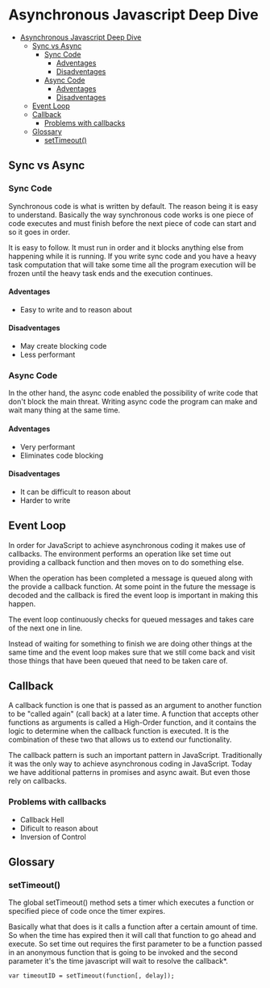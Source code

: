 # Asynchronous Javascript Deep Dive

- [Asynchronous Javascript Deep Dive](#asynchronous-javascript-deep-dive)
  - [Sync vs Async](#sync-vs-async)
    - [Sync Code](#sync-code)
      - [Adventages](#adventages)
      - [Disadventages](#disadventages)
    - [Async Code](#async-code)
      - [Adventages](#adventages-1)
      - [Disadventages](#disadventages-1)
  - [Event Loop](#event-loop)
  - [Callback](#callback)
    - [Problems with callbacks](#problems-with-callbacks)
  - [Glossary](#glossary)
    - [setTimeout()](#settimeout)

## Sync vs Async

### Sync Code

Synchronous code is what is written by default. The reason being it is easy to understand. Basically the way synchronous code works is one piece of code executes and must finish before the next piece of code can start and so it goes in order.

It is easy to follow. It must run in order and it blocks anything else from happening while it is running. If you write sync code and you have a heavy task computation that will take some time all the program execution will be frozen until the heavy task ends and the execution continues.

#### Adventages

- Easy to write and to reason about

#### Disadventages

- May create blocking code
- Less performant

### Async Code

In the other hand, the async code enabled the possibility of write code that don't block the main threat. Writing async code the program can make and wait many thing at the same time.

#### Adventages

- Very performant
- Eliminates code blocking

#### Disadventages

- It can be difficult to reason about
- Harder to write

## Event Loop

In order for JavaScript to achieve asynchronous coding it makes use of callbacks. The environment performs an operation like set time out providing a callback function and then moves on to do something else.

When the operation has been completed a message is queued along with the provide a callback function. At some point in the future the message is decoded and the callback is fired the event loop is important in making this happen.

The event loop continuously checks for queued messages and takes care of the next one in line.

Instead of waiting for something to finish we are doing other things at the same time and the event loop makes sure that we still come back and visit those things that have been queued that need to be taken care of.

## Callback

A callback function is one that is passed as an argument to another function to be "called again" (call back) at a later time. A function that accepts other functions as arguments is called a High-Order function, and it contains the logic to determine when the callback function is executed. It is the combination of these two that allows us to extend our functionality.

The callback pattern is such an important pattern in JavaScript. Traditionally it was the only way to achieve asynchronous coding in JavaScript. Today we have additional patterns in promises and async await. But even those rely on callbacks.

### Problems with callbacks

- Callback Hell
- Dificult to reason about
- Inversion of Control

## Glossary

### setTimeout()

The global setTimeout() method sets a timer which executes a function or specified piece of code once the timer expires.

Basically what that does is it calls a function after a certain amount of time. So when the time has expired then it will call that function to go ahead and execute. So set time out requires the first parameter to be a function passed in an anonymous function that is going to be invoked and the second parameter it's the time javascript will wait to resolve the callback*.

```
var timeoutID = setTimeout(function[, delay]);
```




